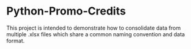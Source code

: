 # Python-Promo-Credits
This project is intended to demonstrate how to consolidate data from multiple .xlsx files which share a common naming convention and data format.
